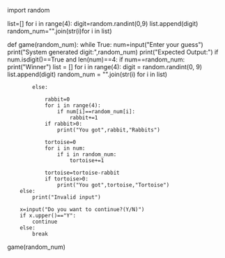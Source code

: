 import random

list=[]
for i in range(4):
    digit=random.randint(0,9)
    list.append(digit)
random_num="".join(str(i)for i in list)


def game(random_num):
    while True:
        num=input("Enter your guess")
        print("System generated digit:",random_num)
        print("Expected Output:")
        if num.isdigit()==True and len(num)==4:
            if num==random_num:
                print("Winner")
                list = []
                for i in range(4):
                    digit = random.randint(0, 9)
                    list.append(digit)
                random_num = "".join(str(i) for i in list)

            else:

                rabbit=0
                for i in range(4):
                    if num[i]==random_num[i]:
                        rabbit+=1
                if rabbit>0:
                    print("You got",rabbit,"Rabbits")

                tortoise=0
                for i in num:
                    if i in random_num:
                        tortoise+=1

                tortoise=tortoise-rabbit
                if tortoise>0:
                    print("You got",tortoise,"Tortoise")
        else:
            print("Invalid input")

        x=input("Do you want to continue?(Y/N)")
        if x.upper()=="Y":
            continue
        else:
            break


game(random_num)



